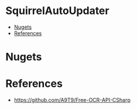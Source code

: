 <h1>SquirrelAutoUpdater</h1>

- [Nugets](#nugets)
- [References](#references)

# Nugets

# References
* https://github.com/A9T9/Free-OCR-API-CSharp